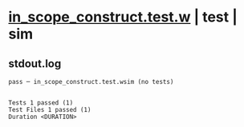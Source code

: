 # [in_scope_construct.test.w](../../../../../examples/tests/valid/in_scope_construct.test.w) | test | sim

## stdout.log
```log
pass ─ in_scope_construct.test.wsim (no tests)
 
 
Tests 1 passed (1)
Test Files 1 passed (1)
Duration <DURATION>
```

